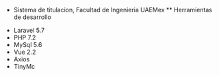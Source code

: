
* Sistema de titulacion, Facultad de Ingenieria UAEMex
** Herramientas de desarrollo
 - Laravel 5.7
 - PHP 7.2
 - MySql 5.6
 - Vue 2.2
 - Axios
 - TinyMc
